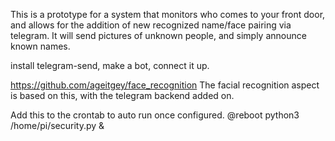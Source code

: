 This is a prototype for a system that monitors who comes to your front door, and allows for the addition of new recognized name/face pairing via telegram.
It will send pictures of unknown people, and simply announce known names. 

install telegram-send, make a bot, connect it up.

https://github.com/ageitgey/face_recognition The facial recognition aspect is based on this, with the telegram backend added on.

Add this to the crontab to auto run once configured.
@reboot python3 /home/pi/security.py &
